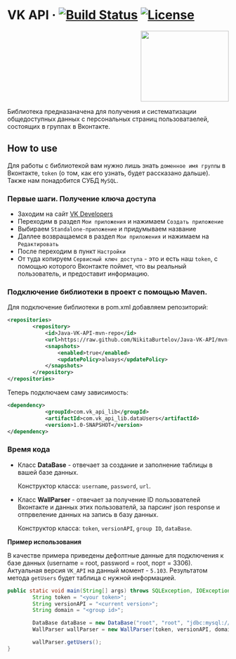 # VK API &middot; [![Build Status](https://travis-ci.org/NikitaBurtelov/Java-VK-API.svg?branch=master)](https://travis-ci.org/NikitaBurtelov/Java-VK-API) [![License](https://img.shields.io/badge/License-Apache%202.0-blue.svg)](https://opensource.org/licenses/Apache-2.0)

<p align="right">
    <a><img src="https://www.ixon.cloud/media/ciqpa3f3/api-2x.png" width="200" height="161"/></a>
</p>

Библиотека предназаначена для получения и систематизации общедоступных данных с персональных страниц пользоватаелей, состоящих в группах в Вконтакте. 

## How to use

Для работы с библиотекой вам нужно лишь знать `доменное имя группы` в Вконтакте, `token` (о том, как его узнать, будет рассказано дальше). Также нам понадобится СУБД `MySQL`.


### Первые шаги. Получение ключа доступа

- Заходим на сайт [VK Developers](https://vk.com/dev)
- Переходим в раздел `Мои приложения` и нажимаем `Создать приложение`
- Выбираем `Standalone-приложение` и придумываем название
- Даллее возвращаемся в раздел `Мои приложения` и нажимаем на `Редактировать`
- После переходим в пункт `Настройки`
- От туда копируем `Сервисный ключ доступа` - это и есть наш `token`, с помощью которого Вконтакте поймет, что вы реальный пользователь, и предоставит информацию.


### Подключение библиотеки в проект с помощью Maven.

Для подключение библиотеки в pom.xml добавляем репозиторий:

```xml
<repositories>
        <repository>
            <id>Java-VK-API-mvn-repo</id>
            <url>https://raw.github.com/NikitaBurtelov/Java-VK-API/mvn-repo/</url>
            <snapshots>
                <enabled>true</enabled>
                <updatePolicy>always</updatePolicy>
            </snapshots>
        </repository>
</repositories>
```

Теперь подключаем саму зависимость:

```xml
<dependency>
            <groupId>com.vk_api_lib</groupId>
            <artifactId>com.vk_api_lib.dataUsers</artifactId>
            <version>1.0-SNAPSHOT</version>
</dependency>
```

### Время кода

- Класс **DataBase** - отвечает за создание и заполнение таблицы в вашей базе данных.
  
  Конструктор класса: `username`, `password`, `url`.

- Класс **WallParser** - отвечает за получение ID пользователей Вконтакте и данных этих пользователй, за парсинг json response и отпрвеление данных на запись в базу данных.

  Конструктор класса: `token`, `versionAPI`, `group ID`, `dataBase`.

**Пример использования**

В качестве примера приведены дефолтные данные для подключения к базе данных (username = root, password = root, порт = 3306).
Актуальная версия `VK_API` на данный момент - `5.103`.
Результатом метода `getUsers` будет таблица с нужной информацией.

```Java
public static void main(String[] args) throws SQLException, IOException, ClassNotFoundException {
        String token = "<your token>";
        String versionAPI = "<current version>";
        String domain = "<group id>";

        DataBase dataBase = new DataBase("root", "root", "jdbc:mysql://localhost:3306/test?useSSL=false");
        WallParser wallParser = new WallParser(token, versionAPI, domain, dataBase);

        wallParser.getUsers();
}
```
